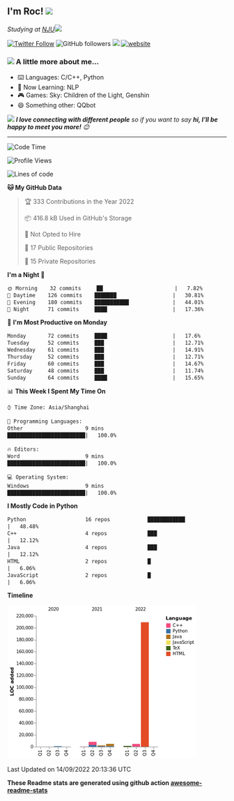 <!-- <img align='right' src="https://media.giphy.com/media/M9gbBd9nbDrOTu1Mqx/giphy.gif" width="230"> -->
<h2>I'm Roc! <img src="https://media.giphy.com/media/12oufCB0MyZ1Go/giphy.gif" width="50"></h2>
<p><em>Studying at <a href="http://www.nju.edu.cn">NJU</a><img src="https://media.giphy.com/media/WUlplcMpOCEmTGBtBW/giphy.gif" width="50"> 
</em></p>

[![Twitter Follow](https://img.shields.io/twitter/follow/Roc78862980?label=Follow)](https://twitter.com/intent/follow?screen_name=Roc78862980)
![GitHub followers](https://img.shields.io/github/followers/roc136?label=Follow&style=social)
![](https://visitor-badge.glitch.me/badge?page_id=Roc136.Roc136)
[![website](https://img.shields.io/badge/Website-46a2f1.svg?&style=flat-square&logo=Google-Chrome&logoColor=white&link=https://blog.roc136.top)](https://blog.roc136.top)
<!-- ![Waka Readme](https://github.com/anmol098/anmol098/workflows/Waka%20Readme/badge.svg) -->
<!-- [![Linkedin: anmol](https://img.shields.io/badge/-anmol-blue?style=flat-square&logo=Linkedin&logoColor=white&link=https://www.linkedin.com/in/anmol-p-singh/)](https://www.linkedin.com/in/anmol-p-singh/) -->

### <img src="https://media.giphy.com/media/VgCDAzcKvsR6OM0uWg/giphy.gif" width="50"> A little more about me...  

- ⌨️ Languages: C/C++, Python
- 🌱 Now Learning: NLP
- 🎮 Games: Sky: Children of the Light, Genshin
- 😄 Something other: QQbot

<img src="https://media.giphy.com/media/LnQjpWaON8nhr21vNW/giphy.gif" width="60"> <em><b>I love connecting with different people</b> so if you want to say <b>hi, I'll be happy to meet you more!</b> 😊</em>

---
<!--START_SECTION:waka-->
![Code Time](http://img.shields.io/badge/Code%20Time-1%2C180%20hrs%202%20mins-blue)

![Profile Views](http://img.shields.io/badge/Profile%20Views-2-blue)

![Lines of code](https://img.shields.io/badge/From%20Hello%20World%20I%27ve%20Written-232%20Thousand%20lines%20of%20code-blue)

**🐱 My GitHub Data** 

> 🏆 333 Contributions in the Year 2022
 > 
> 📦 416.8 kB Used in GitHub's Storage 
 > 
> 🚫 Not Opted to Hire
 > 
> 📜 17 Public Repositories 
 > 
> 🔑 15 Private Repositories  
 > 
**I'm a Night 🦉** 

```text
🌞 Morning    32 commits     ██                       |   7.82% 
🌆 Daytime    126 commits    ███████                  |   30.81% 
🌃 Evening    180 commits    ███████████              |   44.01% 
🌙 Night      71 commits     ████                     |   17.36%

```
📅 **I'm Most Productive on Monday** 

```text
Monday       72 commits     ████                     |   17.6% 
Tuesday      52 commits     ███                      |   12.71% 
Wednesday    61 commits     ███                      |   14.91% 
Thursday     52 commits     ███                      |   12.71% 
Friday       60 commits     ███                      |   14.67% 
Saturday     48 commits     ███                      |   11.74% 
Sunday       64 commits     ████                     |   15.65%

```


📊 **This Week I Spent My Time On** 

```text
⌚︎ Time Zone: Asia/Shanghai

💬 Programming Languages: 
Other                    9 mins              █████████████████████████|   100.0%

🔥 Editors: 
Word                     9 mins              █████████████████████████|   100.0%

💻 Operating System: 
Windows                  9 mins              █████████████████████████|   100.0%

```

**I Mostly Code in Python** 

```text
Python                   16 repos            ████████████             |   48.48% 
C++                      4 repos             ███                      |   12.12% 
Java                     4 repos             ███                      |   12.12% 
HTML                     2 repos             █                        |   6.06% 
JavaScript               2 repos             █                        |   6.06%

```


**Timeline**

![Chart not found](https://raw.githubusercontent.com/Roc136/Roc136/master/charts/bar_graph.png) 


 Last Updated on 14/09/2022 20:13:36 UTC
<!--END_SECTION:waka-->

**These Readme stats are generated using github action [awesome-readme-stats](https://github.com/Roc136/waka-readme-stats)**
